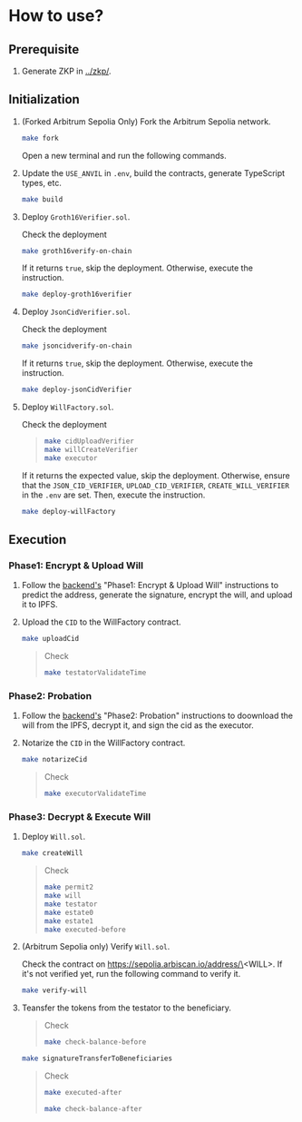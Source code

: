 # How to use?

## Prerequisite

1. Generate ZKP in [../zkp/](../zkp/).

## Initialization

1. (Forked Arbitrum Sepolia Only) Fork the Arbitrum Sepolia network.

   ```sh
   make fork
   ```

   Open a new terminal and run the following commands.

2. Update the `USE_ANVIL` in `.env`, build the contracts, generate TypeScript types, etc.

   ```sh
   make build
   ```

3. Deploy `Groth16Verifier.sol`.

   Check the deployment

   ```sh
   make groth16verify-on-chain
   ```

   If it returns `true`, skip the deployment. Otherwise, execute the instruction.

   ```sh
   make deploy-groth16verifier
   ```

4. Deploy `JsonCidVerifier.sol`.

   Check the deployment

   ```sh
   make jsoncidverify-on-chain
   ```

   If it returns `true`, skip the deployment. Otherwise, execute the instruction.

   ```sh
   make deploy-jsonCidVerifier
   ```

5. Deploy `WillFactory.sol`.

   Check the deployment

   > ```sh
   > make cidUploadVerifier
   > make willCreateVerifier
   > make executor
   > ```

   If it returns the expected value, skip the deployment. Otherwise, ensure that the `JSON_CID_VERIFIER`, `UPLOAD_CID_VERIFIER`, `CREATE_WILL_VERIFIER` in the `.env` are set. Then, execute the instruction.

   ```sh
   make deploy-willFactory
   ```

## Execution

### Phase1: Encrypt & Upload Will

1. Follow the [backend's](../apps/backend/) "Phase1: Encrypt & Upload Will" instructions to predict the address, generate the signature, encrypt the will, and upload it to IPFS.

2. Upload the `CID` to the WillFactory contract.

   ```sh
   make uploadCid
   ```

   > Check
   >
   > ```sh
   > make testatorValidateTime
   > ```

### Phase2: Probation

1. Follow the [backend's](../apps/backend/) "Phase2: Probation" instructions to doownload the will from the IPFS, decrypt it, and sign the cid as the executor.

2. Notarize the `CID` in the WillFactory contract.

   ```sh
   make notarizeCid
   ```

   > Check
   >
   > ```sh
   > make executorValidateTime
   > ```

### Phase3: Decrypt & Execute Will

1. Deploy `Will.sol`.

   ```sh
   make createWill
   ```

   > Check
   >
   > ```sh
   > make permit2
   > make will
   > make testator
   > make estate0
   > make estate1
   > make executed-before
   > ```

2. (Arbitrum Sepolia only) Verify `Will.sol`.

   Check the contract on https://sepolia.arbiscan.io/address/\<WILL\>. If it's not verified yet, run the following command to verify it.

   ```sh
   make verify-will
   ```

3. Teansfer the tokens from the testator to the beneficiary.

   > Check
   >
   > ```sh
   > make check-balance-before
   > ```

   ```sh
   make signatureTransferToBeneficiaries
   ```

   > Check
   >
   > ```sh
   > make executed-after
   > ```
   >
   > ```sh
   > make check-balance-after
   > ```
